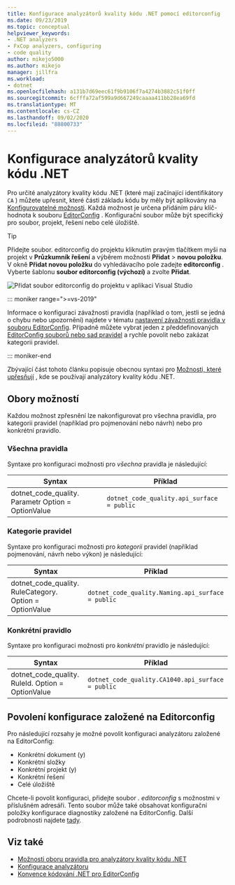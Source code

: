```yaml
---
title: Konfigurace analyzátorů kvality kódu .NET pomocí editorconfig
ms.date: 09/23/2019
ms.topic: conceptual
helpviewer_keywords:
- .NET analyzers
- FxCop analyzers, configuring
- code quality
author: mikejo5000
ms.author: mikejo
manager: jillfra
ms.workload:
- dotnet
ms.openlocfilehash: a131b7d69eec61f9b9106f7a4274b3882c51f0ff
ms.sourcegitcommit: 6cfffa72af599a9d667249caaaa411bb28ea69fd
ms.translationtype: MT
ms.contentlocale: cs-CZ
ms.lasthandoff: 09/02/2020
ms.locfileid: "88800733"
---
```

# <a name="configure-net-code-quality-analyzers"></a>Konfigurace analyzátorů kvality kódu .NET

Pro určité analyzátory kvality kódu .NET (které mají začínající identifikátory `CA` ) můžete upřesnit, které části základu kódu by měly být aplikovány na [Konfigurovatelné možnosti](fxcop-analyzer-options.md). Každá možnost je určena přidáním páru klíč-hodnota k souboru [EditorConfig](https://editorconfig.org) . Konfigurační soubor může být specifický pro soubor, projekt, řešení nebo celé úložiště.

> [!TIP]
> Přidejte soubor. editorconfig do projektu kliknutím pravým tlačítkem myši na projekt v **Průzkumník řešení** a výběrem možnosti **Přidat**  >  **novou položku**. V okně **Přidat novou položku** do vyhledávacího pole zadejte **editorconfig** . Vyberte šablonu **soubor editorconfig (výchozí)** a zvolte **Přidat**.
>
> ![Přidat soubor editorconfig do projektu v aplikaci Visual Studio](media/add-editorconfig-file.png)

::: moniker range=">=vs-2019"

Informace o konfiguraci závažnosti pravidla (například o tom, jestli se jedná o chybu nebo upozornění) najdete v tématu [nastavení závažnosti pravidla v souboru EditorConfig](use-roslyn-analyzers.md#set-rule-severity-in-an-editorconfig-file). Případně můžete vybrat jeden z předdefinovaných [EditorConfig souborů nebo sad pravidel](analyzer-rule-sets.md) a rychle povolit nebo zakázat kategorii pravidel.

::: moniker-end

Zbývající část tohoto článku popisuje obecnou syntaxi pro [Možnosti, které upřesňují](fxcop-analyzer-options.md) , kde se používají analyzátory kvality kódu .NET.

## <a name="option-scopes"></a>Obory možností

Každou možnost zpřesnění lze nakonfigurovat pro všechna pravidla, pro kategorii pravidel (například pro pojmenování nebo návrh) nebo pro konkrétní pravidlo.

### <a name="all-rules"></a>Všechna pravidla

Syntaxe pro konfiguraci možnosti pro *všechna* pravidla je následující:

|Syntax|Příklad|
|-|-|
| dotnet_code_quality. Parametr Option = OptionValue | `dotnet_code_quality.api_surface = public` |

### <a name="category-of-rules"></a>Kategorie pravidel

Syntaxe pro konfiguraci možnosti pro *kategorii* pravidel (například pojmenování, návrh nebo výkon) je následující:

|Syntax|Příklad|
|-|-|
| dotnet_code_quality. RuleCategory. Option = OptionValue | `dotnet_code_quality.Naming.api_surface = public` |

### <a name="specific-rule"></a>Konkrétní pravidlo

Syntaxe pro konfiguraci možnosti pro *konkrétní* pravidlo je následující:

|Syntax|Příklad|
|-|-|
| dotnet_code_quality. RuleId. Option = OptionValue | `dotnet_code_quality.CA1040.api_surface = public` |

## <a name="enabling-editorconfig-based-configuration"></a>Povolení konfigurace založené na Editorconfig

Pro následující rozsahy je možné povolit konfiguraci analyzátoru založené na EditorConfig:

- Konkrétní dokument (y)
- Konkrétní složky
- Konkrétní projekt (y)
- Konkrétní řešení
- Celé úložiště

Chcete-li povolit konfiguraci, přidejte soubor *. editorconfig* s možnostmi v příslušném adresáři. Tento soubor může také obsahovat konfigurační položky konfigurace diagnostiky založené na EditorConfig. Další podrobnosti najdete [tady](use-roslyn-analyzers.md#rule-severity).

## <a name="see-also"></a>Viz také

- [Možnosti oboru pravidla pro analyzátory kvality kódu .NET](fxcop-analyzer-options.md)
- [Konfigurace analyzátoru](https://github.com/dotnet/roslyn-analyzers/blob/master/docs/Analyzer%20Configuration.md)
- [Konvence kódování .NET pro EditorConfig](../ide/editorconfig-code-style-settings-reference.md)
